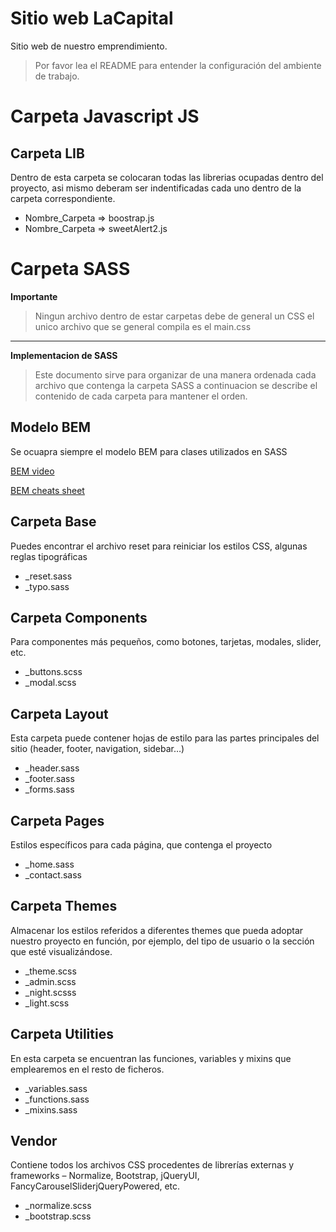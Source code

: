 # Sitio web LaCapital

Sitio web de nuestro emprendimiento.

> Por favor lea el README para entender la configuración del ambiente de trabajo.

# Carpeta Javascript JS

## Carpeta LIB
Dentro de esta carpeta se colocaran todas las librerias ocupadas dentro del proyecto, asi mismo deberam ser indentificadas cada uno dentro de la carpeta correspondiente.

* Nombre_Carpeta => boostrap.js
* Nombre_Carpeta => sweetAlert2.js

# Carpeta SASS

**Importante**
> Ningun archivo dentro de estar carpetas debe de general un CSS el unico archivo que se general compila es el main.css

---

**Implementacion de SASS**
> Este documento sirve para organizar de una manera ordenada cada archivo que contenga la carpeta SASS a continuacion se describe el contenido de cada carpeta para mantener el orden.

## Modelo BEM

Se ocuapra siempre el modelo BEM para clases utilizados en SASS

[BEM video](https://www.youtube.com/watch?v=bvnzyXGkNY4&ab_channel=FalconMasters)

[BEM cheats sheet](https://9elements.com/bem-cheat-sheet/)

## Carpeta Base

Puedes encontrar el archivo reset para reiniciar los estilos CSS, algunas reglas tipográficas

* _reset.sass
* _typo.sass

## Carpeta Components
Para componentes más pequeños, como botones, tarjetas, modales, slider, etc.
* _buttons.scss
* _modal.scss

## Carpeta Layout
Esta carpeta puede contener hojas de estilo para las partes principales del sitio (header, footer, navigation, sidebar…)

* _header.sass
* _footer.sass
* _forms.sass
  
## Carpeta Pages
Estilos específicos para cada página, que contenga el proyecto

* _home.sass
* _contact.sass

## Carpeta Themes
Almacenar los estilos referidos a diferentes themes que pueda adoptar nuestro proyecto en función, por ejemplo, del tipo de usuario o la sección que esté visualizándose.

* _theme.scss
* _admin.scss
* _night.scsss
* _light.scss

## Carpeta Utilities
En esta carpeta se encuentran las funciones, variables y mixins que emplearemos en el resto de ficheros.

* _variables.sass
* _functions.sass
* _mixins.sass

## Vendor
Contiene todos los archivos CSS procedentes de librerías externas y frameworks – Normalize, Bootstrap, jQueryUI, FancyCarouselSliderjQueryPowered, etc.

* _normalize.scss
* _bootstrap.scss